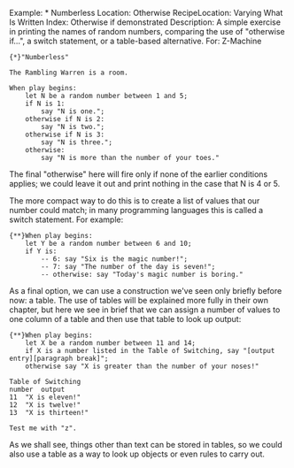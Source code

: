 Example: * Numberless
Location: Otherwise
RecipeLocation: Varying What Is Written
Index: Otherwise if demonstrated
Description: A simple exercise in printing the names of random numbers, comparing the use of "otherwise if...", a switch statement, or a table-based alternative.
For: Z-Machine

  

``` inform7
{*}"Numberless"

The Rambling Warren is a room.

When play begins:
	let N be a random number between 1 and 5;
	if N is 1:
		say "N is one.";
	otherwise if N is 2:
		say "N is two.";
	otherwise if N is 3:
		say "N is three.";
	otherwise:
		say "N is more than the number of your toes."
```

  
The final "otherwise" here will fire only if none of the earlier conditions applies; we could leave it out and print nothing in the case that N is 4 or 5.

  
The more compact way to do this is to create a list of values that our number could match; in many programming languages this is called a switch statement. For example:

  

``` inform7
{**}When play begins:
	let Y be a random number between 6 and 10;
	if Y is:
		-- 6: say "Six is the magic number!";
		-- 7: say "The number of the day is seven!";
		-- otherwise: say "Today's magic number is boring."
```

  
As a final option, we can use a construction we've seen only briefly before now: a table. The use of tables will be explained more fully in their own chapter, but here we see in brief that we can assign a number of values to one column of a table and then use that table to look up output:

  

``` inform7
{**}When play begins:
	let X be a random number between 11 and 14;
	if X is a number listed in the Table of Switching, say "[output entry][paragraph break]";
	otherwise say "X is greater than the number of your noses!"

Table of Switching
number	output
11	"X is eleven!"
12	"X is twelve!"
13	"X is thirteen!"

Test me with "z".
```

  
As we shall see, things other than text can be stored in tables, so we could also use a table as a way to look up objects or even rules to carry out.

